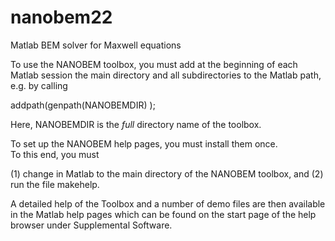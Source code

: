 # nanobem22
Matlab BEM solver for Maxwell equations

To use the NANOBEM toolbox, you must add at the beginning of each Matlab 
session the main directory and all subdirectories to the Matlab path, 
e.g. by calling

addpath(genpath(NANOBEMDIR) );

Here, NANOBEMDIR is the *full* directory name of the toolbox.  

To set up the NANOBEM help pages, you must install them once.  
To this end, you must

  (1)  change in Matlab to the main directory of the NANOBEM toolbox, and
  (2)  run the file makehelp.
  
A detailed help of the Toolbox and a number of demo files are then 
available in the Matlab help pages which can be found on the start page 
of the help browser under Supplemental Software.
